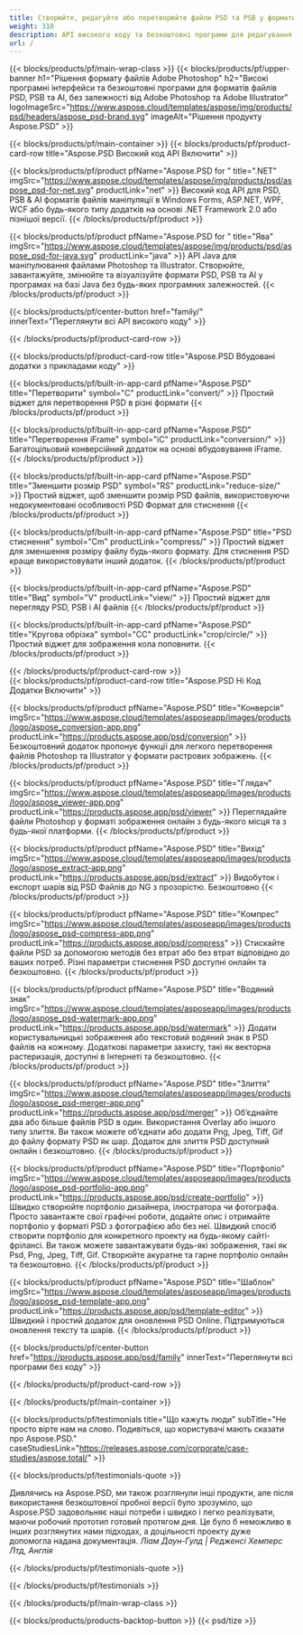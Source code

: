```yaml
---
title: Створюйте, редагуйте або перетворюйте файли PSD та PSB у формати PDF та зображень
weight: 310
description: API високого коду та безкоштовні програми для редагування файлів Photoshop. Можливість оновлення властивостей шару, додавання водяних знаків, повороту, масштабу, фліп, кадрування, розмивання, перетворення растру.
url: /
---
```


{{< blocks/products/pf/main-wrap-class >}}
{{< blocks/products/pf/upper-banner h1="Рішення формату файлів Adobe Photoshop" h2="Високі програмні інтерфейси та безкоштовні програми для форматів файлів PSD, PSB та AI, без залежності від Adobe Photoshop та Adobe Illustrator" logoImageSrc="https://www.aspose.cloud/templates/aspose/img/products/psd/headers/aspose_psd-brand.svg" imageAlt="Рішення продукту Aspose.PSD" >}}

{{< blocks/products/pf/main-container >}}
{{< blocks/products/pf/product-card-row title="Aspose.PSD Високий код API Включити" >}}

{{< blocks/products/pf/product pfName="Aspose.PSD for " title=".NET" imgSrc="https://www.aspose.cloud/templates/aspose/img/products/psd/aspose_psd-for-net.svg" productLink="net" >}}
Високий код API для PSD, PSB & AI форматів файлів маніпуляції в Windows Forms, ASP.NET, WPF, WCF або будь-якого типу додатків на основі .NET Framework 2.0 або пізнішої версії.
{{< /blocks/products/pf/product >}}

{{< blocks/products/pf/product pfName="Aspose.PSD for " title="Ява" imgSrc="https://www.aspose.cloud/templates/aspose/img/products/psd/aspose_psd-for-java.svg" productLink="java" >}}
API Java для маніпулювання файлами Photoshop та Illustrator. Створюйте, завантажуйте, змінюйте та візуалізуйте формати PSD, PSB та AI у програмах на базі Java без будь-яких програмних залежностей.
{{< /blocks/products/pf/product >}}

{{< blocks/products/pf/center-button href="family/" innerText="Переглянути всі API високого коду" >}}

{{< /blocks/products/pf/product-card-row >}}

{{< blocks/products/pf/product-card-row title="Aspose.PSD Вбудовані додатки з прикладами коду" >}}

{{< blocks/products/pf/built-in-app-card pfName="Aspose.PSD" title="Перетворити" symbol="C" productLink="convert/" >}}
Простий віджет для перетворення PSD в різні формати
{{< /blocks/products/pf/product >}}

{{< blocks/products/pf/built-in-app-card pfName="Aspose.PSD" title="Перетворення iFrame" symbol="iC" productLink="conversion/" >}}
Багатоцільовий конверсійний додаток на основі вбудовування iFrame.
{{< /blocks/products/pf/product >}}

{{< blocks/products/pf/built-in-app-card pfName="Aspose.PSD" title="Зменшити розмір PSD" symbol="RS" productLink="reduce-size/" >}}
Простий віджет, щоб зменшити розмір PSD файлів, використовуючи недокументовані особливості PSD Формат для стиснення
{{< /blocks/products/pf/product >}}

{{< blocks/products/pf/built-in-app-card pfName="Aspose.PSD" title="PSD стиснення" symbol="Cm" productLink="compress/" >}}
Простий віджет для зменшення розміру файлу будь-якого формату. Для стиснення PSD краще використовувати інший додаток.
{{< /blocks/products/pf/product >}}

{{< blocks/products/pf/built-in-app-card pfName="Aspose.PSD" title="Вид" symbol="V" productLink="view/" >}}
Простий віджет для перегляду PSD, PSB і AI файлів
{{< /blocks/products/pf/product >}}

{{< blocks/products/pf/built-in-app-card pfName="Aspose.PSD" title="Кругова обрізка" symbol="CC" productLink="crop/circle/" >}}
Простий віджет для зображення кола поповнити.
{{< /blocks/products/pf/product >}}
									
{{< /blocks/products/pf/product-card-row >}}										   
{{< blocks/products/pf/product-card-row title="Aspose.PSD Ні Код Додатки Включити" >}}

{{< blocks/products/pf/product pfName="Aspose.PSD" title="Конверсія" imgSrc="https://www.aspose.cloud/templates/asposeapp/images/products/logo/aspose_conversion-app.png" productLink="https://products.aspose.app/psd/conversion" >}}
Безкоштовний додаток пропонує функції для легкого перетворення файлів Photoshop та Illustrator у формати растрових зображень.
{{< /blocks/products/pf/product >}}

{{< blocks/products/pf/product pfName="Aspose.PSD" title="Глядач" imgSrc="https://www.aspose.cloud/templates/asposeapp/images/products/logo/aspose_viewer-app.png" productLink="https://products.aspose.app/psd/viewer" >}}
Переглядайте файли Photoshop у форматі зображення онлайн з будь-якого місця та з будь-якої платформи.
{{< /blocks/products/pf/product >}}

{{< blocks/products/pf/product pfName="Aspose.PSD" title="Вихід" imgSrc="https://www.aspose.cloud/templates/asposeapp/images/products/logo/aspose_extract-app.png" productLink="https://products.aspose.app/psd/extract" >}}
Видобуток і експорт шарів від PSD Файлів до NG з прозорістю. Безкоштовно
{{< /blocks/products/pf/product >}}

{{< blocks/products/pf/product pfName="Aspose.PSD" title="Компрес" imgSrc="https://www.aspose.cloud/templates/asposeapp/images/products/logo/aspose_psd-compress-app.png" productLink="https://products.aspose.app/psd/compress" >}}
Стискайте файли PSD за допомогою методів без втрат або без втрат відповідно до ваших потреб. Різні параметри стиснення PSD доступні онлайн та безкоштовно.
{{< /blocks/products/pf/product >}}

{{< blocks/products/pf/product pfName="Aspose.PSD" title="Водяний знак" imgSrc="https://www.aspose.cloud/templates/asposeapp/images/products/logo/aspose_psd-watermark-app.png" productLink="https://products.aspose.app/psd/watermark" >}}
Додати користувальницькі зображення або текстовий водяний знак в PSD файлів на кожному. Додаткові параметри захисту, такі як векторна растеризація, доступні в Інтернеті та безкоштовно.
{{< /blocks/products/pf/product >}}

{{< blocks/products/pf/product pfName="Aspose.PSD" title="Злиття" imgSrc="https://www.aspose.cloud/templates/asposeapp/images/products/logo/aspose_psd-merger-app.png" productLink="https://products.aspose.app/psd/merger" >}}
Об’єднайте два або більше файлів PSD в один. Використання Overlay або іншого типу злиття. Ви також можете об’єднати або додати Png, Jpeg, Tiff, Gif до файлу формату PSD як шар. Додаток для злиття PSD доступний онлайн і безкоштовно.
{{< /blocks/products/pf/product >}}

{{< blocks/products/pf/product pfName="Aspose.PSD" title="Портфоліо" imgSrc="https://www.aspose.cloud/templates/asposeapp/images/products/logo/aspose_psd-portfolio-app.png" productLink="https://products.aspose.app/psd/create-portfolio" >}}
Швидко створюйте портфоліо дизайнера, ілюстратора чи фотографа. Просто завантажте свої графічні роботи, додайте опис і отримайте портфоліо у форматі PSD з фотографією або без неї. Швидкий спосіб створити портфоліо для конкретного проекту на будь-якому сайті-фрілансі. Ви також можете завантажувати будь-які зображення, такі як Psd, Png, Jpeg, Tiff, Gif. Створюйте акуратне та гарне портфоліо онлайн та безкоштовно.
{{< /blocks/products/pf/product >}}

{{< blocks/products/pf/product pfName="Aspose.PSD" title="Шаблон" imgSrc="https://www.aspose.cloud/templates/asposeapp/images/products/logo/aspose_psd-template-app.png" productLink="https://products.aspose.app/psd/template-editor" >}}
Швидкий і простий додаток для оновлення PSD Online. Підтримуються оновлення тексту та шарів.
{{< /blocks/products/pf/product >}}

{{< blocks/products/pf/center-button href="https://products.aspose.app/psd/family" innerText="Переглянути всі програми без коду" >}}

{{< /blocks/products/pf/product-card-row >}}

{{< /blocks/products/pf/main-container >}}

{{< blocks/products/pf/testimonials title="Що кажуть люди" subTitle="Не просто вірте нам на слово. Подивіться, що користувачі мають сказати про Aspose.PSD." caseStudiesLink="https://releases.aspose.com/corporate/case-studies/aspose.total/" >}}

{{< blocks/products/pf/testimonials-quote >}}
<p class="first">
 Дивлячись на Aspose.PSD, ми також розглянули інші продукти, але після використання безкоштовної пробної версії було зрозуміло, що Aspose.PSD задовольняє наші потреби і швидко і легко реалізувати, маючи робочий прототип готовий протягом дня. Це було б неможливо в інших розглянутих нами підходах, а доцільності проекту дуже допомогла надана документація.
 <em>
  Ліам Даун-Гулд | Редженсі Хемперс Лтд, Англія
 </em>
</p>

{{< /blocks/products/pf/testimonials-quote >}}

{{< /blocks/products/pf/testimonials >}}

{{< /blocks/products/pf/main-wrap-class >}}

{{< blocks/products/products-backtop-button >}}
{{< psd/tize >}}
